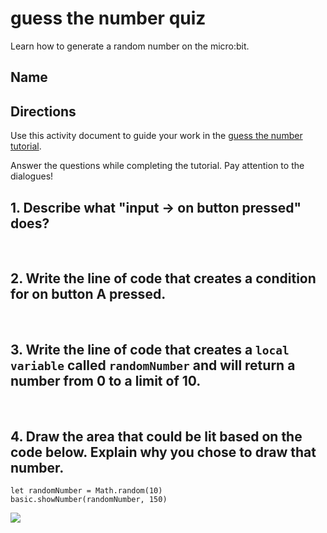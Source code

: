 # guess the number quiz 

Learn how to generate a random number on the micro:bit.

## Name

## Directions

Use this activity document to guide your work in the [guess the number tutorial](/microbit/lessons/guess-the-number/activity).

Answer the questions while completing the tutorial. Pay attention to the dialogues!

## 1. Describe what "input -> on button pressed" does?

<br />

## 2. Write the line of code that creates a condition for on button A pressed.

<br />

## 3. Write the line of code that creates a `local variable` called `randomNumber` and will return a number from 0 to a limit of 10.

<br />

## 4. Draw the area that could be lit based on the code below. Explain why you chose to draw that number.

```blocks
let randomNumber = Math.random(10)
basic.showNumber(randomNumber, 150)
```

![](/static/mb/empty-microbit.png)

<br />

